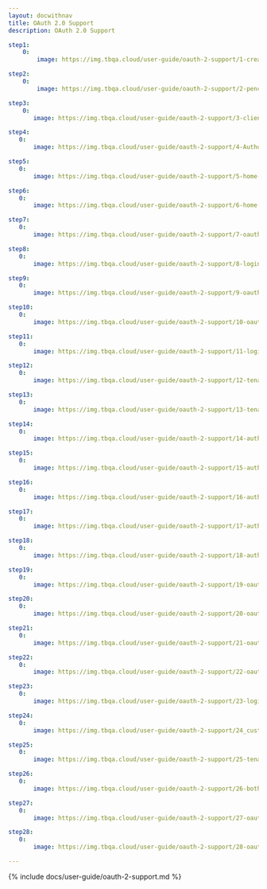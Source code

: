 ```yaml
---
layout: docwithnav
title: OAuth 2.0 Support
description: OAuth 2.0 Support

step1:
    0:
        image: https://img.tbqa.cloud/user-guide/oauth-2-support/1-create-credentials.png

step2:
    0:
        image: https://img.tbqa.cloud/user-guide/oauth-2-support/2-pencil-google.png

step3:
    0:
       image: https://img.tbqa.cloud/user-guide/oauth-2-support/3-client-id.png

step4:
   0:
       image: https://img.tbqa.cloud/user-guide/oauth-2-support/4-Authorized-redirect-uris.png

step5:
   0:
       image: https://img.tbqa.cloud/user-guide/oauth-2-support/5-home-oauth2.png

step6:
   0:
       image: https://img.tbqa.cloud/user-guide/oauth-2-support/6-home-oauth2-add.png

step7:
   0:
       image: https://img.tbqa.cloud/user-guide/oauth-2-support/7-oauth2-google.png

step8:
   0:
       image: https://img.tbqa.cloud/user-guide/oauth-2-support/8-login-provider-google.png

step9:
   0:
       image: https://img.tbqa.cloud/user-guide/oauth-2-support/9-oauth2-google-general.png

step10:
   0:
       image: https://img.tbqa.cloud/user-guide/oauth-2-support/10-oauth2-google-general-mapper-pe.png

step11:
   0:
       image: https://img.tbqa.cloud/user-guide/oauth-2-support/11-login-with-google.png

step12:
   0:
       image: https://img.tbqa.cloud/user-guide/oauth-2-support/12-tenant-administrator.png

step13:
   0:
       image: https://img.tbqa.cloud/user-guide/oauth-2-support/13-tenants-email.png

step14:
   0:
       image: https://img.tbqa.cloud/user-guide/oauth-2-support/14-auth0-regular-web-app.png

step15:
   0:
       image: https://img.tbqa.cloud/user-guide/oauth-2-support/15-auth0-java-spring-boot.png

step16:
   0:
       image: https://img.tbqa.cloud/user-guide/oauth-2-support/16-auth0-applications-settings.png

step17:
   0:
       image: https://img.tbqa.cloud/user-guide/oauth-2-support/17-auth0_allowed-callback-urls.png

step18:
   0:
       image: https://img.tbqa.cloud/user-guide/oauth-2-support/18-auth0-advanced-settings.png

step19:
   0:
       image: https://img.tbqa.cloud/user-guide/oauth-2-support/19-oauth2-add-provider.png

step20:
   0:
       image: https://img.tbqa.cloud/user-guide/oauth-2-support/20-oauth2-add-provider-custom.png

step21:
   0:
       image: https://img.tbqa.cloud/user-guide/oauth-2-support/21-oauth2-custom-general.png

step22:
   0:
       image: https://img.tbqa.cloud/user-guide/oauth-2-support/22-oauth2-custom-mapper-pe.png

step23:
   0:
       image: https://img.tbqa.cloud/user-guide/oauth-2-support/23-login-with-auth0.png

step24:
   0:
       image: https://img.tbqa.cloud/user-guide/oauth-2-support/24_customer.png

step25:
   0:
       image: https://img.tbqa.cloud/user-guide/oauth-2-support/25-tenants-emails.png

step26:
   0:
       image: https://img.tbqa.cloud/user-guide/oauth-2-support/26-both-providers.png

step27:
   0:
       image: https://img.tbqa.cloud/user-guide/oauth-2-support/27-oauth2-basic-mapper-pe.png

step28:
   0:
       image: https://img.tbqa.cloud/user-guide/oauth-2-support/28-oauth2-google-general-mapper-custom.png

---
```


{% include docs/user-guide/oauth-2-support.md %}